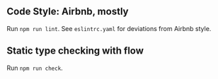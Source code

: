 ## Code Style: Airbnb, mostly

Run `npm run lint`. See `eslintrc.yaml` for deviations from Airbnb
style.

## Static type checking with flow

Run `npm run check`.
